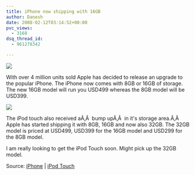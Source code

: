 ```yaml
---
title: iPhone now shipping with 16GB
author: Danesh
date: 2008-02-12T03:14:52+00:00
pvc_views:
  - 3168
dsq_thread_id:
  - 961278342

---
```

![][1]

With over 4 million units sold Apple has decided to release an upgrade to the popular iPhone. The iPhone now comes with 8GB or 16GB of storage. The new 16GB model will run you USD499 whereas the 8GB model will be USD399.

![][2] 

The iPod touch also received aÃ‚Â  bump upÃ‚Â  in it's storage area.Ã‚Â  Apple has started shipping it with 8GB, 16GB and now also 32GB. The 32GB model is priced at USD499, USD399 for the 16GB model and USD299 for the 8GB model.

I am really looking to get the iPod Touch soon. Might pick up the 32GB model.

Source: [iPhone][3] | [iPod Touch][4]

 [1]: http://img134.imageshack.us/img134/3140/indexiphonehero20080205bv1.jpg
 [2]: http://img134.imageshack.us/img134/1575/ipodtouchna6.png
 [3]: http://www.apple.com/iphone/
 [4]: http://www.apple.com/ipodtouch/
